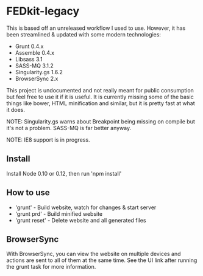 # FEDkit-legacy

This is based off an unreleased workflow I used to use. However, it has been streamlined & updated with some modern technologies:

* Grunt 0.4.x
* Assemble 0.4.x
* Libsass 3.1
* SASS-MQ 3.1.2
* Singularity.gs 1.6.2
* BrowserSync 2.x

This project is undocumented and not really meant for public consumption but feel free to use it if it is useful. It is currently missing some of the basic things like bower, HTML minification and similar, but it is pretty fast at what it does.

NOTE: Singularity.gs warns about Breakpoint being missing on compile but it's not a problem. SASS-MQ is far better anyway.

NOTE: IE8 support is in progress.

## Install

Install Node 0.10 or 0.12, then run 'npm install'

## How to use

* 'grunt' - Build website, watch for changes & start server
* 'grunt prd' - Build minified website
* 'grunt reset' - Delete website and all generated files

## BrowserSync

With BrowserSync, you can view the website on multiple devices and actions are sent to all of them at the same time. See the UI link after running the grunt task for more information.
